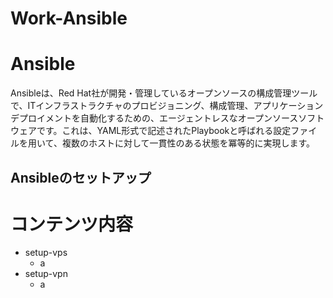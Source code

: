 # Work-Ansible

# Ansible
Ansibleは、Red Hat社が開発・管理しているオープンソースの構成管理ツールで、ITインフラストラクチャのプロビジョニング、構成管理、アプリケーションデプロイメントを自動化するための、エージェントレスなオープンソースソフトウェアです。これは、YAML形式で記述されたPlaybookと呼ばれる設定ファイルを用いて、複数のホストに対して一貫性のある状態を冪等的に実現します。

## Ansibleのセットアップ

# コンテンツ内容
- setup-vps
  - a
- setup-vpn
  - a
